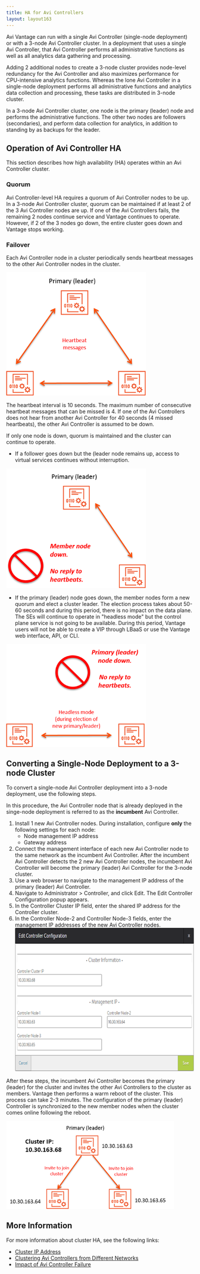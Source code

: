 ```yaml
---
title: HA for Avi Controllers
layout: layout163
---
```

Avi Vantage can run with a single Avi Controller (single-node deployment) or with a 3-node Avi Controller cluster. In a deployment that uses a single Avi Controller, that Avi Controller performs all administrative functions as well as all analytics data gathering and processing.

Adding 2 additional nodes to create a 3-node cluster provides node-level redundancy for the Avi Controller and also maximizes performance for CPU-intensive analytics functions. Whereas the lone Avi Controller in a single-node deployment performs all administrative functions and analytics data collection and processing, these tasks are distributed in 3-node cluster.

In a 3-node Avi Controller cluster, one node is the primary (leader) node and performs the administrative functions. The other two nodes are followers (secondaries), and perform data collection for analytics, in addition to standing by as backups for the leader.

## Operation of Avi Controller HA

This section describes how high availability (HA) operates within an Avi Controller cluster.

### Quorum

Avi Controller-level HA requires a quorum of Avi Controller nodes to be up. In a 3-node Avi Controller cluster, quorum can be maintained if at least 2 of the 3 Avi Controller nodes are up. If one of the Avi Controllers fails, the remaining 2 nodes continue service and Vantage continues to operate. However, if 2 of the 3 nodes go down, the entire cluster goes down and Vantage stops working.

### Failover

Each Avi Controller node in a cluster periodically sends heartbeat messages to the other Avi Controller nodes in the cluster.

<a href="img/admin-ctlr-cluster-heartbeats.png"><img class="alignnone size-full wp-image-5399" src="img/admin-ctlr-cluster-heartbeats.png" alt="admin-ctlr-cluster-heartbeats" width="375" height="330"></a>

The heartbeat interval is 10 seconds. The maximum number of consecutive heartbeat messages that can be missed is 4. If one of the Avi Controllers does not hear from another Avi Controller for 40 seconds (4 missed heartbeats), the other Avi Controller is assumed to be down.

If only one node is down, quorum is maintained and the cluster can continue to operate.

* If a follower goes down but the (leader node remains up, access to virtual services continues without interruption. 

<a href="img/admin-ctlr-cluster-heartbeats-missed-1.png"><img class="alignnone size-full wp-image-5405" src="img/admin-ctlr-cluster-heartbeats-missed-1.png" alt="admin-ctlr-cluster-heartbeats-missed" width="375" height="321"></a>

* If the primary (leader) node goes down, the member nodes form a new quorum and elect a cluster leader. The election process takes about 50-60 seconds and during this period, there is no impact on the data plane. The SEs will continue to operate in "headless mode" but the control plane service is not going to be available. During this period, Vantage users will not be able to create a VIP through LBaaS or use the Vantage web interface, API, or CLI. 

<a href="img/admin-ctlr-cluster-heartbeats-missed-headless-1.png"><img class="alignnone size-full wp-image-5406" src="img/admin-ctlr-cluster-heartbeats-missed-headless-1.png" alt="admin-ctlr-cluster-heartbeats-missed-headless" width="375" height="276"></a>

## Converting a Single-Node Deployment to a 3-node Cluster

To convert a single-node Avi Controller deployment into a 3-node deployment, use the following steps.

In this procedure, the Avi Controller node that is already deployed in the singe-node deployment is referred to as the **incumbent** Avi Controller.
<ol> 
 <li>Install 1 new Avi Controller nodes. During installation, configure <strong>only</strong> the following settings for each node: 
  <ul> 
   <li>Node management IP address</li> 
   <li>Gateway address</li> 
  </ul> </li> 
 <li>Connect the management interface of each new Avi Controller node to the same network as the incumbent Avi Controller. After the incumbent Avi Controller detects the 2 new Avi Controller nodes, the incumbent Avi Controller will become the primary (leader) Avi Controller for the 3-node cluster.</li> 
 <li>Use a web browser to navigate to the management IP address of the primary (leader) Avi Controller.</li> 
 <li>Navigate to Administrator &gt; Controller, and click Edit. The Edit Controller Configuration popup appears.</li> 
 <li>In the Controller Cluster IP field, enter the shared IP address for the Controller cluster.</li> 
 <li>In the Controller Node-2 and Controller Node-3 fields, enter the management IP addresses of the new Avi Controller nodes.<a href="img/admin-ctlr-cluster-info-3.png"><img class="alignnone size-full wp-image-5381" src="img/admin-ctlr-cluster-info-3.png" alt="admin-ctlr-cluster-info" width="767" height="384"></a></li> 
</ol> 

After these steps, the incumbent Avi Controller becomes the primary (leader) for the cluster and invites the other Avi Controllers to the cluster as members. Vantage then performs a warm reboot of the cluster. This process can take 2-3 minutes. The configuration of the primary (leader) Controller is synchronized to the new member nodes when the cluster comes online following the reboot.

<a href="img/admin-ctlr-cluster-topo-small-1.png"><img class="alignnone size-full wp-image-5396" src="img/admin-ctlr-cluster-topo-small-1.png" alt="admin-ctlr-cluster-topo-small" width="450" height="236"></a>

## More Information

For more information about cluster HA, see the following links:

* <a href="{% vpath %}/controller-cluster-ip">Cluster IP Address</a>
* <a href="{% vpath %}/clustering-controllers-from-different-networks">Clustering Avi Controllers from Different Networks</a>
* <a href="{% vpath %}/impact-of-a-controller-failure">Impact of Avi Controller Failure</a>
